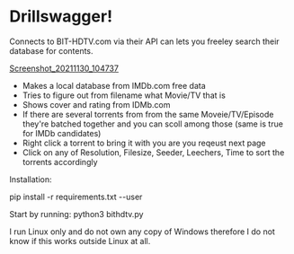 # Drillswagger!

Connects to BIT-HDTV.com via their API can lets you freeley search their database for contents.

[Screenshot_20211130_104737](https://user-images.githubusercontent.com/59517785/144024122-a056d8c2-015c-41d8-8294-b2c334360fb4.png)

* Makes a local database from IMDb.com free data
* Tries to figure out from filename what Movie/TV that is
* Shows cover and rating from IDMb.com
* If there are several torrents from from the same Moveie/TV/Episode they're batched together and you can scoll among those (same is true for IMDb candidates)
* Right click a torrent to bring it with you are you reqeust next page
* Click on any of Resolution, Filesize, Seeder, Leechers, Time to sort the torrents accordingly

Installation:

pip install -r requirements.txt --user

Start by running: python3 bithdtv.py

I run Linux only and do not own any copy of Windows therefore I do not know if this works outside Linux at all.
